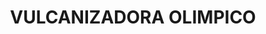 ---
title: "VULCANIZADORA OLIMPICO"
url: /quito/vulcanizadora-olimpico/
shop: reparación de automóviles
---